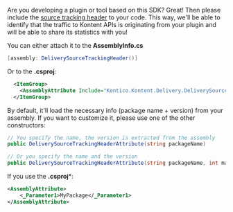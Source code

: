 Are you developing a plugin or tool based on this SDK? Great! Then please include the [source tracking header](https://github.com/Kentico/Home/wiki/Guidelines-for-Kontent-related-tools#analytics) to your code. This way, we'll be able to identify that the traffic to Kontent APIs is originating from your plugin and will be able to share its statistics with you!

You can either attach it to the **AssemblyInfo.cs**
```c#
[assembly: DeliverySourceTrackingHeader()]
```

Or to the **.csproj**:

```xml
  <ItemGroup>
    <AssemblyAttribute Include="Kentico.Kontent.Delivery.DeliverySourceTrackingHeader" />
  </ItemGroup>
```

By default, it'll load the necessary info (package name + version) from your assembly. If you want to customize it, please use one of the other constructors:

```c#
// You specify the name, the version is extracted from the assembly
public DeliverySourceTrackingHeaderAttribute(string packageName)

// Or you specify the name and the version
public DeliverySourceTrackingHeaderAttribute(string packageName, int majorVersion, int minorVersion, int patchVersion, string preReleaseLabel = null)
```

If you use the **.csproj***:
```xml
<AssemblyAttribute>
    <_Parameter1>MyPackage</_Parameter1>
</AssemblyAttribute>
```